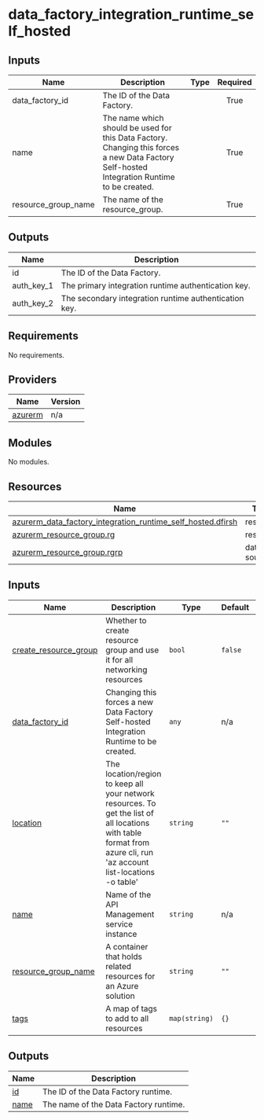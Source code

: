 # data_factory_integration_runtime_self_hosted

## Inputs

| Name | Description | Type | Required |
|------|-------------|------|:--------:|
|data_factory_id |The ID of the Data Factory.||True|
|name| The name which should be used for this Data Factory. Changing this forces a new Data Factory Self-hosted Integration Runtime to be created.||True|
|resource_group_name |The name of the resource_group.||True|

## Outputs

| Name | Description |
|------|-------------|
|id|The ID of the Data Factory.|||
|auth_key_1|The primary integration runtime authentication key.|||
|auth_key_2|The secondary integration runtime authentication key.|||

<!-- BEGIN_TF_DOCS -->
## Requirements

No requirements.

## Providers

| Name | Version |
|------|---------|
| <a name="provider_azurerm"></a> [azurerm](#provider\_azurerm) | n/a |

## Modules

No modules.

## Resources

| Name | Type |
|------|------|
| [azurerm_data_factory_integration_runtime_self_hosted.dfirsh](https://registry.terraform.io/providers/hashicorp/azurerm/latest/docs/resources/data_factory_integration_runtime_self_hosted) | resource |
| [azurerm_resource_group.rg](https://registry.terraform.io/providers/hashicorp/azurerm/latest/docs/resources/resource_group) | resource |
| [azurerm_resource_group.rgrp](https://registry.terraform.io/providers/hashicorp/azurerm/latest/docs/data-sources/resource_group) | data source |

## Inputs

| Name | Description | Type | Default | Required |
|------|-------------|------|---------|:--------:|
| <a name="input_create_resource_group"></a> [create\_resource\_group](#input\_create\_resource\_group) | Whether to create resource group and use it for all networking resources | `bool` | `false` | no |
| <a name="input_data_factory_id"></a> [data\_factory\_id](#input\_data\_factory\_id) | Changing this forces a new Data Factory Self-hosted Integration Runtime to be created. | `any` | n/a | yes |
| <a name="input_location"></a> [location](#input\_location) | The location/region to keep all your network resources. To get the list of all locations with table format from azure cli, run 'az account list-locations -o table' | `string` | `""` | no |
| <a name="input_name"></a> [name](#input\_name) | Name of the API Management service instance | `string` | n/a | yes |
| <a name="input_resource_group_name"></a> [resource\_group\_name](#input\_resource\_group\_name) | A container that holds related resources for an Azure solution | `string` | `""` | no |
| <a name="input_tags"></a> [tags](#input\_tags) | A map of tags to add to all resources | `map(string)` | `{}` | no |

## Outputs

| Name | Description |
|------|-------------|
| <a name="output_id"></a> [id](#output\_id) | The ID of the Data Factory runtime. |
| <a name="output_name"></a> [name](#output\_name) | The name of the Data Factory runtime. |
<!-- END_TF_DOCS -->